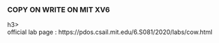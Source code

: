 <h3> COPY ON WRITE  ON MIT XV6 </h3>h3><br>
official lab page : https://pdos.csail.mit.edu/6.S081/2020/labs/cow.html
